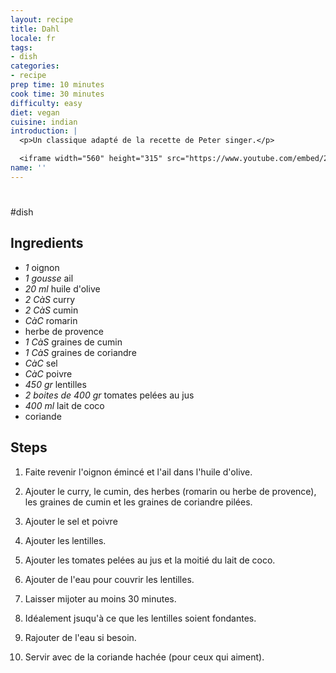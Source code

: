 ```yaml
---
layout: recipe
title: Dahl
locale: fr
tags:
- dish
categories:
- recipe
prep time: 10 minutes
cook time: 30 minutes
difficulty: easy
diet: vegan
cuisine: indian
introduction: |
  <p>Un classique adapté de la recette de Peter singer.</p>

  <iframe width="560" height="315" src="https://www.youtube.com/embed/2_e1CYXZL4A?si=FzMwn69eVziM4EZY" title="YouTube video player" frameborder="0" allow="accelerometer; autoplay; clipboard-write; encrypted-media; gyroscope; picture-in-picture; web-share" referrerpolicy="strict-origin-when-cross-origin" allowfullscreen></iframe>
name: ''
---
```


#

#dish

## Ingredients

- *1* oignon
- *1 gousse* ail
- *20 ml* huile d'olive
- *2 CàS* curry
- *2 CàS* cumin
- *CàC* romarin
- herbe de provence
- *1 CàS* graines de cumin
- *1 CàS* graines de coriandre
- *CàC* sel
- *CàC* poivre
- *450 gr* lentilles
- *2 boites de 400 gr* tomates pelées au jus
- *400 ml* lait de coco
- coriande

## Steps

1. Faite revenir l'oignon émincé et l'ail dans l'huile d'olive.

2. Ajouter le curry, le cumin, des herbes (romarin ou herbe de provence), les
graines de cumin et les graines de coriandre pilées.

3. Ajouter le sel et poivre

4. Ajouter les lentilles.

5. Ajouter les tomates pelées au jus et la moitié du lait de coco.

6. Ajouter de l'eau pour couvrir les lentilles.

7. Laisser mijoter au moins 30 minutes.

8. Idéalement jsuqu'à ce que les lentilles soient fondantes.

9. Rajouter de l'eau si besoin.

10. Servir avec de la coriande hachée (pour ceux qui aiment).
